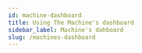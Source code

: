 ```yaml
---
id: machine-dashboard
title: Using The Machine's dashboard
sidebar_label: Machine's dahboard
slug: /machines-dashboard
---
```

